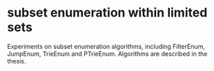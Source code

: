 subset enumeration within limited sets
===========

Experiments on subset enumeration algorithms, 
including FilterEnum, JumpEnum, TrieEnum and PTrieEnum.
Algorithms are described in the thesis.
